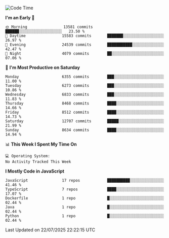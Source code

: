 <!--START_SECTION:waka-->
![Code Time](http://img.shields.io/badge/Code%20Time-3%2C498%20hrs%2059%20mins-blue)

**I'm an Early 🐤** 

```text
🌞 Morning                13581 commits       ██████░░░░░░░░░░░░░░░░░░░   23.50 % 
🌆 Daytime                15583 commits       ███████░░░░░░░░░░░░░░░░░░   26.97 % 
🌃 Evening                24539 commits       ███████████░░░░░░░░░░░░░░   42.47 % 
🌙 Night                  4079 commits        ██░░░░░░░░░░░░░░░░░░░░░░░   07.06 % 
```
📅 **I'm Most Productive on Saturday** 

```text
Monday                   6355 commits        ███░░░░░░░░░░░░░░░░░░░░░░   11.00 % 
Tuesday                  6273 commits        ███░░░░░░░░░░░░░░░░░░░░░░   10.86 % 
Wednesday                6833 commits        ███░░░░░░░░░░░░░░░░░░░░░░   11.83 % 
Thursday                 8468 commits        ████░░░░░░░░░░░░░░░░░░░░░   14.66 % 
Friday                   8512 commits        ████░░░░░░░░░░░░░░░░░░░░░   14.73 % 
Saturday                 12707 commits       █████░░░░░░░░░░░░░░░░░░░░   21.99 % 
Sunday                   8634 commits        ████░░░░░░░░░░░░░░░░░░░░░   14.94 % 
```


📊 **This Week I Spent My Time On** 

```text
💻 Operating System: 
No Activity Tracked This Week
```

**I Mostly Code in JavaScript** 

```text
JavaScript               17 repos            ██████████░░░░░░░░░░░░░░░   41.46 % 
TypeScript               7 repos             ████░░░░░░░░░░░░░░░░░░░░░   17.07 % 
Dockerfile               1 repo              █░░░░░░░░░░░░░░░░░░░░░░░░   02.44 % 
Java                     1 repo              █░░░░░░░░░░░░░░░░░░░░░░░░   02.44 % 
Python                   1 repo              █░░░░░░░░░░░░░░░░░░░░░░░░   02.44 % 
```




 Last Updated on 22/07/2025 22:22:15 UTC
<!--END_SECTION:waka-->

<!--
**likaiqiang/likaiqiang** is a ✨ _special_ ✨ repository because its `README.md` (this file) appears on your GitHub profile.

Here are some ideas to get you started:

- 🔭 I’m currently working on ...
- 🌱 I’m currently learning ...
- 👯 I’m looking to collaborate on ...
- 🤔 I’m looking for help with ...
- 💬 Ask me about ...
- 📫 How to reach me: ...
- 😄 Pronouns: ...
- ⚡ Fun fact: ...
-->
